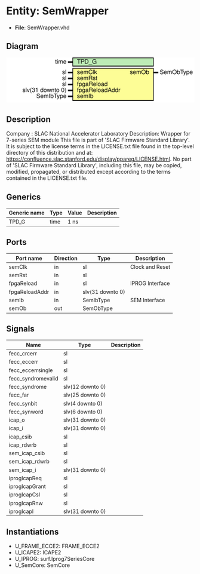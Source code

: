# Entity: SemWrapper

- **File**: SemWrapper.vhd
## Diagram

![Diagram](SemWrapper.svg "Diagram")
## Description

Company    : SLAC National Accelerator Laboratory
Description: Wrapper for 7-series SEM module
This file is part of 'SLAC Firmware Standard Library'.
It is subject to the license terms in the LICENSE.txt file found in the
top-level directory of this distribution and at:
   https://confluence.slac.stanford.edu/display/ppareg/LICENSE.html.
No part of 'SLAC Firmware Standard Library', including this file,
may be copied, modified, propagated, or distributed except according to
the terms contained in the LICENSE.txt file.
## Generics

| Generic name | Type | Value | Description |
| ------------ | ---- | ----- | ----------- |
| TPD_G        | time | 1 ns  |             |
## Ports

| Port name      | Direction | Type             | Description     |
| -------------- | --------- | ---------------- | --------------- |
| semClk         | in        | sl               | Clock and Reset |
| semRst         | in        | sl               |                 |
| fpgaReload     | in        | sl               | IPROG Interface |
| fpgaReloadAddr | in        | slv(31 downto 0) |                 |
| semIb          | in        | SemIbType        | SEM Interface   |
| semOb          | out       | SemObType        |                 |
## Signals

| Name               | Type             | Description |
| ------------------ | ---------------- | ----------- |
| fecc_crcerr        | sl               |             |
| fecc_eccerr        | sl               |             |
| fecc_eccerrsingle  | sl               |             |
| fecc_syndromevalid | sl               |             |
| fecc_syndrome      | slv(12 downto 0) |             |
| fecc_far           | slv(25 downto 0) |             |
| fecc_synbit        | slv(4 downto 0)  |             |
| fecc_synword       | slv(6 downto 0)  |             |
| icap_o             | slv(31 downto 0) |             |
| icap_i             | slv(31 downto 0) |             |
| icap_csib          | sl               |             |
| icap_rdwrb         | sl               |             |
| sem_icap_csib      | sl               |             |
| sem_icap_rdwrb     | sl               |             |
| sem_icap_i         | slv(31 downto 0) |             |
| iprogIcapReq       | sl               |             |
| iprogIcapGrant     | sl               |             |
| iprogIcapCsl       | sl               |             |
| iprogIcapRnw       | sl               |             |
| iprogIcapI         | slv(31 downto 0) |             |
## Instantiations

- U_FRAME_ECCE2: FRAME_ECCE2
- U_ICAPE2: ICAPE2
- U_IPROG: surf.Iprog7SeriesCore
- U_SemCore: SemCore
